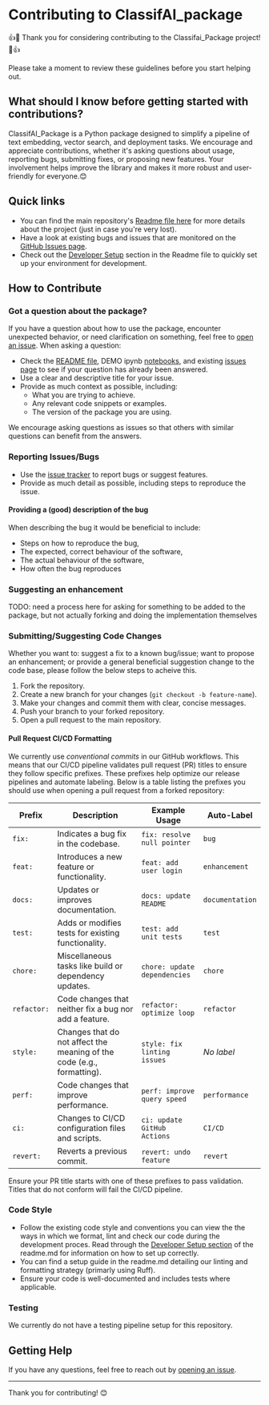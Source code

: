 # Contributing to ClassifAI_package

👍🎉 Thank you for considering contributing to the Classifai_Package project! 🎉👍

Please take a moment to review these guidelines before you start helping out.


## What should I know before getting started with contributions?
ClassifAI_Package is a Python package designed to simplify a pipeline of text embedding, vector search, and deployment tasks. We encourage and appreciate contributions, whether it's asking questions about usage, reporting bugs, submitting fixes, or proposing new features. Your involvement helps improve the library and makes it more robust and user-friendly for everyone.😊


## Quick links
- You can find the main repository's [Readme file here](./README.md) for more details about the project (just in case you're very lost).
- Have a look at existing bugs and issues that are monitored on the [GitHub Issues page](https://github.com/classifAI_package/issues).
- Check out the [Developer Setup](./README.md#developer-setup) section in the Readme file to quickly set up your environment for development.


## How to Contribute
### Got a question about the package?
If you have a question about how to use the package, encounter unexpected behavior, or need clarification on something, feel free to [open an issue](#). When asking a question:

- Check the [README file](./README.md), DEMO ipynb [notebooks](./DEMO/), and existing [issues page](https://github.com/classifAI_package/issues) to see if your question has already been answered.
- Use a clear and descriptive title for your issue.
- Provide as much context as possible, including:
  - What you are trying to achieve.
  - Any relevant code snippets or examples.
  - The version of the package you are using.

We encourage asking questions as issues so that others with similar questions can benefit from the answers.


### Reporting Issues/Bugs
- Use the [issue tracker](https://github.com/classifAI_package/issues) to report bugs or suggest features.
- Provide as much detail as possible, including steps to reproduce the issue.
#### Providing a (good) description of the bug
When describing the bug it would be beneficial to include:
- Steps on how to reproduce the bug,
- The expected, correct behaviour of the software,
- The actual behaviour of the software,
- How often the bug reproduces


### Suggesting an enhancement
TODO: need a process here for asking for something to be added to the package, but not actually forking and doing the implementation themselves
### Submitting/Suggesting Code Changes
Whether you want to: suggest a fix to a known bug/issue; want to propose an enhancement; or provide a general beneficial suggestion change to the code base, please follow the below steps to acheive this.

1. Fork the repository.
2. Create a new branch for your changes (`git checkout -b feature-name`).
3. Make your changes and commit them with clear, concise messages.
4. Push your branch to your forked repository.
5. Open a pull request to the main repository.

#### Pull Request CI/CD Formatting
We currently use _conventional commits_ in our GitHub workflows. This means that our CI/CD pipeline validates pull request (PR) titles to ensure they follow specific prefixes. These prefixes help optimize our release pipelines and automate labeling. Below is a table listing the prefixes you should use when opening a pull request from a forked repository:

| Prefix       | Description                                      | Example Usage               | Auto-Label       |
|--------------|--------------------------------------------------|-----------------------------|------------------|
| `fix:`       | Indicates a bug fix in the codebase.             | `fix: resolve null pointer` | `bug`           |
| `feat:`      | Introduces a new feature or functionality.       | `feat: add user login`      | `enhancement`   |
| `docs:`      | Updates or improves documentation.               | `docs: update README`       | `documentation` |
| `test:`      | Adds or modifies tests for existing functionality. | `test: add unit tests`      | `test`          |
| `chore:`     | Miscellaneous tasks like build or dependency updates. | `chore: update dependencies` | `chore`         |
| `refactor:`  | Code changes that neither fix a bug nor add a feature. | `refactor: optimize loop`   | `refactor`      |
| `style:`     | Changes that do not affect the meaning of the code (e.g., formatting). | `style: fix linting issues` | _No label_      |
| `perf:`      | Code changes that improve performance.           | `perf: improve query speed` | `performance`   |
| `ci:`        | Changes to CI/CD configuration files and scripts. | `ci: update GitHub Actions` | `CI/CD`         |
| `revert:`    | Reverts a previous commit.                       | `revert: undo feature`      | `revert`        |

Ensure your PR title starts with one of these prefixes to pass validation. Titles that do not conform will fail the CI/CD pipeline.


### Code Style
- Follow the existing code style and conventions you can view the the ways in which we format, lint and check our code during the development proces. Read through the [Developer Setup section](./README.md#developer-setup) of the readme.md for information on how to set up correctly.
- You can find a setup guide in the readme.md detailing our linting and formatting strategy (primarly using Ruff).
- Ensure your code is well-documented and includes tests where applicable.


### Testing
We currently do not have a testing pipeline setup for this repository.


## Getting Help
If you have any questions, feel free to reach out by [opening an issue](https://github.com/classifAI_package/issues).

---

Thank you for contributing! 😊

